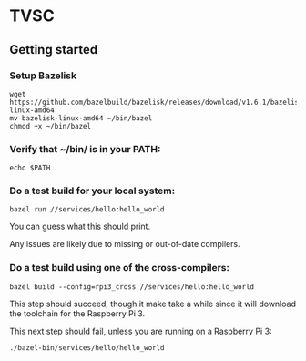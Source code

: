 # TVSC

## Getting started

### Setup Bazelisk
```
wget https://github.com/bazelbuild/bazelisk/releases/download/v1.6.1/bazelisk-linux-amd64
mv bazelisk-linux-amd64 ~/bin/bazel
chmod +x ~/bin/bazel
```

### Verify that ~/bin/ is in your PATH:
```
echo $PATH
```

### Do a test build for your local system:
```
bazel run //services/hello:hello_world
```

You can guess what this should print.

Any issues are likely due to missing or out-of-date compilers.

### Do a test build using one of the cross-compilers:
```
bazel build --config=rpi3_cross //services/hello:hello_world
```

This step should succeed, though it make take a while since it will download the toolchain for the Raspberry Pi 3.

This next step should fail, unless you are running on a Raspberry Pi 3:

```
./bazel-bin/services/hello/hello_world
```
